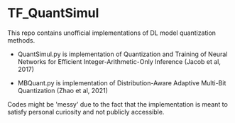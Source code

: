 # TF_QuantSimul
This repo contains unofficial implementations of DL model quantization methods.

- QuantSimul.py is implementation of Quantization and Training of Neural Networks for Efficient Integer-Arithmetic-Only Inference (Jacob et al, 2017)

- MBQuant.py is implementation of Distribution-Aware Adaptive Multi-Bit Quantization (Zhao et al, 2021)

Codes might be 'messy' due to the fact that the implementation is meant to satisfy personal curiosity and not publicly accessible.
